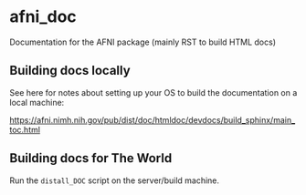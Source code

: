 # afni_doc
Documentation for the AFNI package (mainly RST to build HTML docs)

## Building docs locally

See here for notes about setting up your OS to build the documentation on a local machine:

https://afni.nimh.nih.gov/pub/dist/doc/htmldoc/devdocs/build_sphinx/main_toc.html

## Building docs for The World

Run the ``distall_DOC`` script on the server/build machine.
